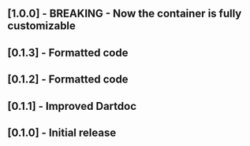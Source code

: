 ## [1.0.0] - BREAKING - Now the container is fully customizable
## [0.1.3] - Formatted code
## [0.1.2] - Formatted code
## [0.1.1] - Improved Dartdoc
## [0.1.0] - Initial release